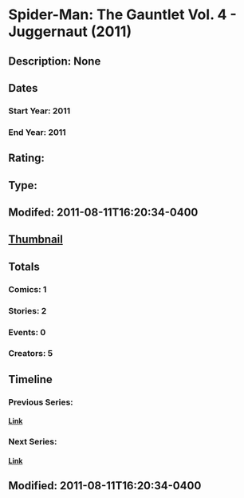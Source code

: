 # Spider-Man: The Gauntlet Vol. 4 - Juggernaut (2011)
## Description: None
## Dates
### Start Year: 2011
### End Year: 2011
## Rating: 
## Type: 
## Modifed: 2011-08-11T16:20:34-0400
## [Thumbnail](http://i.annihil.us/u/prod/marvel/i/mg/9/90/4cb5ff76f0704.jpg)
## Totals
### Comics: 1
### Stories: 2
### Events: 0
### Creators: 5
## Timeline
### Previous Series: 
#### [Link]()
### Next Series: 
#### [Link]()
## Modified: 2011-08-11T16:20:34-0400